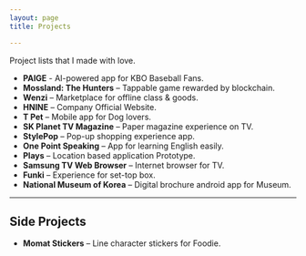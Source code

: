 ```yaml
---
layout: page
title: Projects

---
```


Project lists that I made with love.

- **PAIGE** - AI-powered app for KBO Baseball Fans.
- **Mossland: The Hunters** – Tappable game rewarded by blockchain. 
- **Wenzi** – Marketplace for offline class & goods.
- **HNINE** – Company Official Website.
- **T Pet** – Mobile app for Dog lovers. 
- **SK Planet TV Magazine** – Paper magazine experience on TV. 
- **StylePop** – Pop-up shopping experience app.
- **One Point Speaking** – App for learning English easily.
- **Plays** – Location based application Prototype. 
- **Samsung TV Web Browser** – Internet browser for TV.
- **Funki** – Experience for set-top box.
- **National Museum of Korea** – Digital brochure android app for Museum.

<hr/>

## Side Projects

- **Momat Stickers** – Line character stickers for Foodie.

